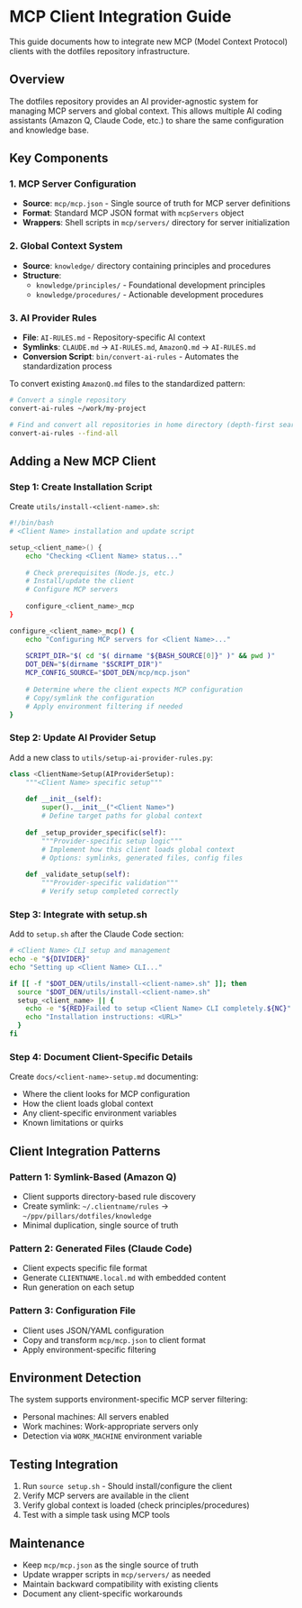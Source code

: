 # MCP Client Integration Guide

This guide documents how to integrate new MCP (Model Context Protocol) clients with the dotfiles repository infrastructure.

## Overview

The dotfiles repository provides an AI provider-agnostic system for managing MCP servers and global context. This allows multiple AI coding assistants (Amazon Q, Claude Code, etc.) to share the same configuration and knowledge base.

## Key Components

### 1. MCP Server Configuration
- **Source**: `mcp/mcp.json` - Single source of truth for MCP server definitions
- **Format**: Standard MCP JSON format with `mcpServers` object
- **Wrappers**: Shell scripts in `mcp/servers/` directory for server initialization

### 2. Global Context System
- **Source**: `knowledge/` directory containing principles and procedures
- **Structure**:
  - `knowledge/principles/` - Foundational development principles
  - `knowledge/procedures/` - Actionable development procedures

### 3. AI Provider Rules
- **File**: `AI-RULES.md` - Repository-specific AI context
- **Symlinks**: `CLAUDE.md` → `AI-RULES.md`, `AmazonQ.md` → `AI-RULES.md`
- **Conversion Script**: `bin/convert-ai-rules` - Automates the standardization process

To convert existing `AmazonQ.md` files to the standardized pattern:
```bash
# Convert a single repository
convert-ai-rules ~/work/my-project

# Find and convert all repositories in home directory (depth-first search)
convert-ai-rules --find-all
```

## Adding a New MCP Client

### Step 1: Create Installation Script

Create `utils/install-<client-name>.sh`:

```bash
#!/bin/bash
# <Client Name> installation and update script

setup_<client_name>() {
    echo "Checking <Client Name> status..."
    
    # Check prerequisites (Node.js, etc.)
    # Install/update the client
    # Configure MCP servers
    
    configure_<client_name>_mcp
}

configure_<client_name>_mcp() {
    echo "Configuring MCP servers for <Client Name>..."
    
    SCRIPT_DIR="$( cd "$( dirname "${BASH_SOURCE[0]}" )" && pwd )"
    DOT_DEN="$(dirname "$SCRIPT_DIR")"
    MCP_CONFIG_SOURCE="$DOT_DEN/mcp/mcp.json"
    
    # Determine where the client expects MCP configuration
    # Copy/symlink the configuration
    # Apply environment filtering if needed
}
```

### Step 2: Update AI Provider Setup

Add a new class to `utils/setup-ai-provider-rules.py`:

```python
class <ClientName>Setup(AIProviderSetup):
    """<Client Name> specific setup"""
    
    def __init__(self):
        super().__init__("<Client Name>")
        # Define target paths for global context
    
    def _setup_provider_specific(self):
        """Provider-specific setup logic"""
        # Implement how this client loads global context
        # Options: symlinks, generated files, config files
    
    def _validate_setup(self):
        """Provider-specific validation"""
        # Verify setup completed correctly
```

### Step 3: Integrate with setup.sh

Add to `setup.sh` after the Claude Code section:

```bash
# <Client Name> CLI setup and management
echo -e "${DIVIDER}"
echo "Setting up <Client Name> CLI..."

if [[ -f "$DOT_DEN/utils/install-<client-name>.sh" ]]; then
  source "$DOT_DEN/utils/install-<client-name>.sh"
  setup_<client_name> || {
    echo -e "${RED}Failed to setup <Client Name> CLI completely.${NC}"
    echo "Installation instructions: <URL>"
  }
fi
```

### Step 4: Document Client-Specific Details

Create `docs/<client-name>-setup.md` documenting:
- Where the client looks for MCP configuration
- How the client loads global context
- Any client-specific environment variables
- Known limitations or quirks

## Client Integration Patterns

### Pattern 1: Symlink-Based (Amazon Q)
- Client supports directory-based rule discovery
- Create symlink: `~/.clientname/rules` → `~/ppv/pillars/dotfiles/knowledge`
- Minimal duplication, single source of truth

### Pattern 2: Generated Files (Claude Code)
- Client expects specific file format
- Generate `CLIENTNAME.local.md` with embedded content
- Run generation on each setup

### Pattern 3: Configuration File
- Client uses JSON/YAML configuration
- Copy and transform `mcp/mcp.json` to client format
- Apply environment-specific filtering

## Environment Detection

The system supports environment-specific MCP server filtering:
- Personal machines: All servers enabled
- Work machines: Work-appropriate servers only
- Detection via `WORK_MACHINE` environment variable

## Testing Integration

1. Run `source setup.sh` - Should install/configure the client
2. Verify MCP servers are available in the client
3. Verify global context is loaded (check principles/procedures)
4. Test with a simple task using MCP tools

## Maintenance

- Keep `mcp/mcp.json` as the single source of truth
- Update wrapper scripts in `mcp/servers/` as needed
- Maintain backward compatibility with existing clients
- Document any client-specific workarounds